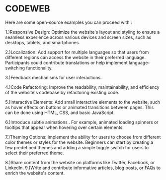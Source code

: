 # CODEWEB


Here are some open-source examples you can proceed with : 

1.)Responsive Design: Optimize the website's layout and styling to ensure a seamless experience across various devices and screen sizes, such as desktops, tablets, and smartphones. 

2.)Localization: Add support for multiple languages so that users from different regions can access the website in their preferred language. Participants could contribute translations or help implement language-switching functionality. 

3.)Feedback mechanisms for user interactions.  

4.)Code Refactoring: Improve the readability, maintainability, and efficiency of the website's codebase by refactoring existing code.  

5.)Interactive Elements: Add small interactive elements to the website, such as hover effects on buttons or animated transitions between pages. This can be done using HTML, CSS, and basic JavaScript.  

6.)Introduce subtle animations . For example, animated loading spinners or tooltips that appear when hovering over certain elements.  

7.)Theming Options: Implement the ability for users to choose from different color themes or styles for the website. Beginners can start by creating a few predefined themes and adding a simple toggle switch for users to select their preferred theme.  

8.)Share content from the website on platforms like Twitter, Facebook, or LinkedIn.  9.)Write and contribute informative articles, blog posts, or FAQs to enrich the website's content.
